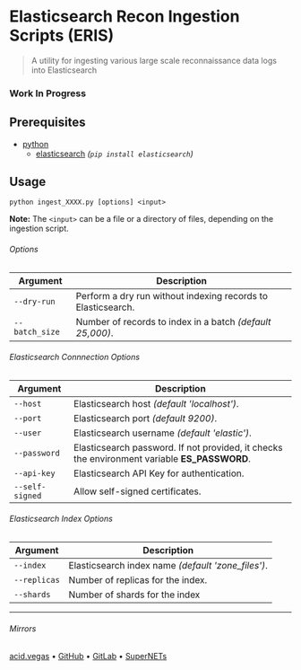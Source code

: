 # Elasticsearch Recon Ingestion Scripts (ERIS)
> A utility for ingesting various large scale reconnaissance data logs into Elasticsearch

### Work In Progress

## Prerequisites
- [python](https://www.python.org/)
    - [elasticsearch](https://pypi.org/project/elasticsearch/) *(`pip install elasticsearch`)*

## Usage
```shell
python ingest_XXXX.py [options] <input>
```
**Note:** The `<input>` can be a file or a directory of files, depending on the ingestion script.

###### Options
| Argument        | Description                                                                                  |
| --------------- | -------------------------------------------------------------------------------------------- |
| `--dry-run`     | Perform a dry run without indexing records to Elasticsearch.                                 |
| `--batch_size`  | Number of records to index in a batch *(default 25,000)*.                                    |

###### Elasticsearch Connnection Options
| Argument        | Description                                                                                  |
| --------------- | -------------------------------------------------------------------------------------------- |
| `--host`        | Elasticsearch host *(default 'localhost')*.                                                  |
| `--port`        | Elasticsearch port *(default 9200)*.                                                         |
| `--user`        | Elasticsearch username *(default 'elastic')*.                                                |
| `--password`    | Elasticsearch password. If not provided, it checks the environment variable **ES_PASSWORD**. |
| `--api-key`     | Elasticsearch API Key for authentication.                                                    |
| `--self-signed` | Allow self-signed certificates.                                                              |

###### Elasticsearch Index Options
| Argument        | Description                                                                                  |
| --------------- | -------------------------------------------------------------------------------------------- |
| `--index`       | Elasticsearch index name *(default 'zone_files')*.                                           |
| `--replicas`    | Number of replicas for the index.                                                            |
| `--shards`      | Number of shards for the index                                                               |

___

###### Mirrors
[acid.vegas](https://git.acid.vegas/eris) • [GitHub](https://github.com/acidvegas/eris) • [GitLab](https://gitlab.com/acidvegas/eris) • [SuperNETs](https://git.supernets.org/acidvegas/eris)